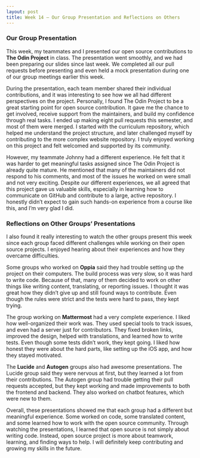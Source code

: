 ```yaml
---
layout: post
title: Week 14 – Our Group Presentation and Reflections on Others
---
```


### Our Group Presentation

This week, my teammates and I presented our open source contributions to **The Odin Project** in class. The presentation went smoothly, and we had been preparing our slides since last week. We completed all our pull requests before presenting and even held a mock presentation during one of our group meetings earlier this week.

<!--more-->

During the presentation, each team member shared their individual contributions, and it was interesting to see how we all had different perspectives on the project. Personally, I found The Odin Project to be a great starting point for open source contribution. It gave me the chance to get involved, receive support from the maintainers, and build my confidence through real tasks. I ended up making eight pull requests this semester, and most of them were merged. I started with the curriculum repository, which helped me understand the project structure, and later challenged myself by contributing to the more complex website repository. I truly enjoyed working on this project and felt welcomed and supported by its community.

However, my teammate Johnny had a different experience. He felt that it was harder to get meaningful tasks assigned since The Odin Project is already quite mature. He mentioned that many of the maintainers did not respond to his comments, and most of the issues he worked on were small and not very exciting. Despite our different experiences, we all agreed that this project gave us valuable skills, especially in learning how to communicate on GitHub and contribute to a large, active repository. I honestly didn’t expect to gain such hands-on experience from a course like this, and I’m very glad I did.

### Reflections on Other Groups’ Presentations

I also found it really interesting to watch the other groups present this week since each group faced different challenges while working on their open source projects. I enjoyed hearing about their experiences and how they overcame difficulties.

Some groups who worked on **Oppia** said they had trouble setting up the project on their computers. The build process was very slow, so it was hard to write code. Because of that, many of them decided to work on other things like writing content, translating, or reporting issues. I thought it was great how they didn’t give up and still found ways to contribute. Even though the rules were strict and the tests were hard to pass, they kept trying.

The group working on **Mattermost** had a very complete experience. I liked how well-organized their work was. They used special tools to track issues, and even had a server just for contributors. They fixed broken links, improved the design, helped with translations, and learned how to write tests. Even though some tests didn’t work, they kept going. I liked how honest they were about the hard parts, like setting up the iOS app, and how they stayed motivated.

The **Lucide** and **Autogen** groups also had awesome presentations. The Lucide group said they were nervous at first, but they learned a lot from their contributions. The Autogen group had trouble getting their pull requests accepted, but they kept working and made improvements to both the frontend and backend. They also worked on chatbot features, which were new to them. 

Overall, these presentations showed me that each group had a different but meaningful experience. Some worked on code, some translated content, and some learned how to work with the open source community. Through watching the presentations, I learned that open source is not simply about writing code. Instead, open source project is more about teamwork, learning, and finding ways to help. I will definitely keep contributing and growing my skills in the future.

